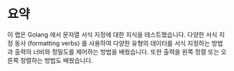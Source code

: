 # 요약

이 랩은 Golang 에서 문자열 서식 지정에 대한 지식을 테스트했습니다. 다양한 서식 지정 동사 (formatting verbs) 를 사용하여 다양한 유형의 데이터를 서식 지정하는 방법과 출력의 너비와 정밀도를 제어하는 방법을 배웠습니다. 또한 출력을 왼쪽 정렬 또는 오른쪽 정렬하는 방법도 배웠습니다.
